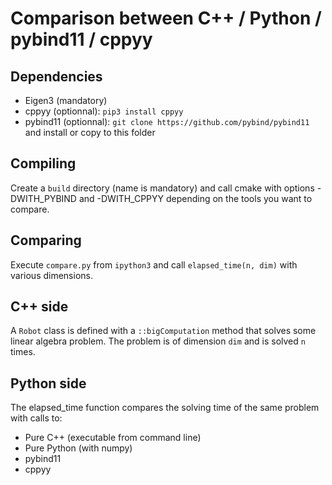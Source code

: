 # Comparison between C++ / Python / pybind11 / cppyy

## Dependencies

 - Eigen3 (mandatory)
 - cppyy (optionnal): `pip3 install cppyy`
 - pybind11 (optionnal): `git clone https://github.com/pybind/pybind11` and install or copy to this folder

## Compiling

Create a `build` directory (name is mandatory) and call cmake with options -DWITH_PYBIND and -DWITH_CPPYY depending on the tools you want to compare.

## Comparing

Execute `compare.py` from `ipython3` and call `elapsed_time(n, dim)` with various dimensions.

## C++ side

A `Robot` class is defined with a `::bigComputation` method that solves some linear algebra problem. The problem is of dimension `dim` and is solved `n` times.

## Python side

The elapsed_time function compares the solving time of the same problem with calls to:
 - Pure C++ (executable from command line)
 - Pure Python (with numpy)
 - pybind11
 - cppyy
 
 

